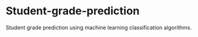 # Student-grade-prediction
Student grade prediction using machine learning classification algorithms.
